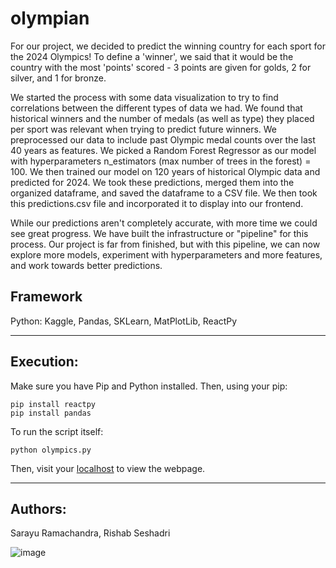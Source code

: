 # olympian

  For our project, we decided to predict the winning country for each sport for the 2024 Olympics! To define a 'winner',
we said that it would be the country with the most 'points' scored - 3 points are given for golds, 2 for silver, and 1 for bronze. 

  We started the process with some data visualization to try to find correlations between the different types of data we had. We found that
historical winners and the number of medals (as well as type) they placed per sport was relevant when trying to predict future winners. 
We preprocessed our data to include past Olympic medal counts over the last 40 years as features. We picked a Random Forest Regressor 
as our model with hyperparameters n_estimators (max number of trees in the forest) = 100. We then trained our model on 120 years of historical 
Olympic data and predicted for 2024. We took these predictions, merged them into the organized dataframe, and saved the dataframe to a CSV
file. We then took this predictions.csv file and incorporated it to display into our frontend. 

  While our predictions aren't completely accurate, with more time we could see great progress. We have built the infrastructure or "pipeline" 
for this process. Our project is far from finished, but with this pipeline, we can now explore more models, experiment with hyperparameters 
and more features, and work towards better predictions.

## Framework
Python: Kaggle, Pandas, SKLearn, MatPlotLib, ReactPy

-----------------------------------------------

## Execution:

Make sure you have Pip and Python installed. Then, using your pip:
```
pip install reactpy
pip install pandas
```

To run the script itself:
```
python olympics.py
```

Then, visit your [localhost](http://127.0.0.1:8000) to view the webpage.

-----------------------------------------------

## Authors:
Sarayu Ramachandra, Rishab Seshadri


![image](https://github.com/user-attachments/assets/54562a51-cac9-42c0-be79-dbf5ae44019e)
